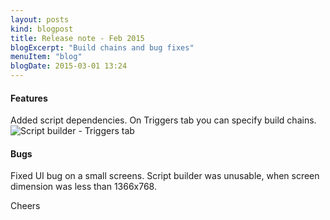 ```yaml
---
layout: posts
kind: blogpost
title: Release note - Feb 2015
blogExcerpt: "Build chains and bug fixes"
menuItem: "blog"
blogDate: 2015-03-01 13:24
---
```


#### Features
Added script dependencies. On Triggers tab you can specify build chains.
![Script builder - Triggers tab](tab-triggers.png "Script builder - Triggers tab")

#### Bugs
Fixed UI bug on a small screens. Script builder was unusable, when screen dimension was less than 1366x768.

Cheers